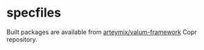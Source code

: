 # specfiles

Built packages are available from [arteymix/valum-framework](https://copr.fedorainfracloud.org/coprs/arteymix/valum-framework/)
Copr repository.
